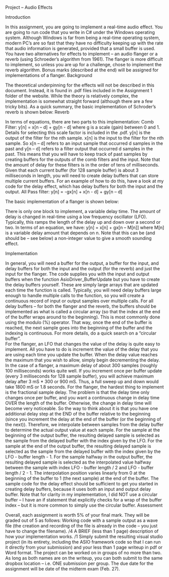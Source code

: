 Project – Audio Effects

Introduction

In this assignment, you are going to implement a real-time audio effect. You are going to run code that you write in C# under the Windows operating system. Although Windows is far from being a real-time operating system, modern PC’s are so fast that they have no difficulty keeping up with the rate that audio information is generated, provided that a small buffer is used.
You have two alternatives for effects to implement – an audio flanger or a reverb (using Schroeder’s algorithm from 1961). The flanger is more difficult to implement, so unless you are up for a challenge, chose to implement the reverb algorithm. Bonus marks (described at the end) will be assigned for implementations of a flanger.
Background

The theoretical underpinning for the effects will not be described in this document. Instead, it is found in .pdf files included in the Assignment 1 folder of the website. While the theory is relatively complex, the implementation is somewhat straight forward (although there are a few tricky bits). 
As a quick summary, the basic implementation of Schroder’s reverb is shown below:
Reverb
 
In terms of equations, there are two parts to this implementation:
Comb Filter:
y[n] = x[n – d] + gy[n - d]
where g is a scale (gain) between 0 and 1. Details for selecting this scale factor is included in the .pdf. y[n] is the output of the filter for the nth sample. x[n] is the input to the filter for the nth sample. So x[n – d] refers to an input sample that occurred d samples in the past and y[n – d] refers to a filter output that occurred d samples in the past. This means that you will have to keep track of past samples by creating buffers for the outputs of the comb filters and the input. Note that the amount of delay for these filters is in the order of tens of milliseconds. Given that each current buffer (for 128 sample buffer) is about 3 milliseconds in length, you will need to create delay buffers that can store multiple current buffers. For an example of how to do this, have a look at my code for the delay effect, which has delay buffers for both the input and the output. 
All Pass filter:
y[n] = -gx[n] + x[n - d] + gy[n – d]

The basic implementation of a flanger is shown below:
 
There is only one block to implement, a variable delay time. The amount of delay is changed in real-time using a low frequency oscillator (LFO). Typically, this ramps the length of the delay up and down over a second or two. 
In terms of an equation, we have:
y[n] = x[n] + gx[n – M[n]]
where M[n] is a variable delay amount that depends on n. Note that this can be (and should be – see below) a non-integer value to give a smooth sounding effect.

Implementation

In general, you will need a buffer for the output, a buffer for the input, and delay buffers for both the input and the output (for the reverb) and just the input for the flanger. The code supplies you with the input and output buffers when the function AsioDriver_BufferUpdate but you have to create the delay buffers yourself. These are simply large arrays that are updated each time the function is called. Typically, you will need delay buffers large enough to handle multiple calls to the function, so you will create a continuous record of input or output samples over multiple calls. 
For all delay buffers – for both the flanger and the reverb, the buffers should be implemented as what is called a circular array (so that the index at the end of the buffer wraps around to the beginning). This is most commonly done using the modulo (%) operator. That way, once the end of the buffer is reached, the next sample goes into the beginning of the buffer and the indexing is continuous. For more details, do a quick search on a “circular buffer”.   
For the flanger, an LFO that changes the value of the delay is quite easy to implement. All you have to do is increment the value of the delay that you are using each time you update the buffer. When the delay value reaches the maximum that you wish to allow, simply begin decrementing the delay. In the case of a flanger, a maximum delay of about 300 samples (roughly 100 milliseconds) works quite well. If you increment once per buffer update (every 3 milliseconds for 128 sample buffer), you will achieve maximum delay after 3 mS * 300 or 900 mS. Thus, a full sweep up and down would take 1800 mS or 1.8 seconds.
 For the flanger, the hardest thing to implement is the fractional sample delay. The problem is that the delay time only changes once per buffer, and you want a continuous change in delay time OVER the length of the buffer. Otherwise, the change in delay time will become very noticeable. So the way to think about it is that you have one additional delay step at the END of the buffer relative to the beginning (since you increment the delay at the end of the buffer (or the beginning of the next)). Therefore, we interpolate between samples from the delay buffer to determine the actual output value at each sample. For the sample at the beginning of the output buffer, the resulting delayed sample is selected as the sample from the delayed buffer with the index given by the LFO. For the sample at the end of the output buffer, the resulting delayed sample is selected as the sample from the delayed buffer with the index given by the LFO - buffer length - 1. For the sample halfway in the output buffer, the resulting delayed sample is selected as the interpolated value halfway between the sample with index LFO - buffer length / 2 and LFO - buffer length / 2 - 1. The interpolation position varies linearly from 0 at the beginning of the buffer to 1 (the next sample) at the end of the buffer.
The sample code for the delay effect should be sufficient to get you started in creating delay buffers, because it uses both an input and output delay buffer. Note that for clarity in my implementation, I did NOT use a circular buffer – I have an if statement that explicitly checks for a wrap of the buffer index – but it is more common to simply use the circular buffer. 
Assessment

Overall, each assignment is worth 5% of your final mark. They will be graded out of 5 as follows:
Working code with a sample output as a wave file (the creation and recording of the file is already in the code – you just have to change the filename).  /4
A BRIEF (less than 1 page) description of how your implementation works. /1
Simply submit the resulting visual studio project (in its entirety, including the ASIO framework code so that I can run it directly from your submission) and your less than 1 page writeup in pdf or Word format. The project can be worked on in groups of no more than two. As long as both names are on the writeup, you can both submit to the same dropbox location – i.e. ONE submission per group.
The due date for the assignment will be date of the midterm exam (Feb. 27).


   
